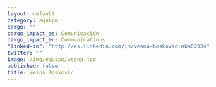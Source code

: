 ```yaml
---
layout: default
category: equipo
cargo: ""
cargo_impact_es: Comunicación
cargo_impact_en: Communications
"linked-in": "http://es.linkedin.com/in/vesna-boskovic-aba62334"
twitter: ""
image: /img/equipo/vesna.jpg
published: false
title: Vesna Boskovic
---
```



